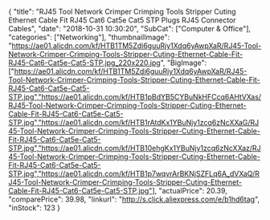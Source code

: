 {
	"title": "RJ45 Tool Network Crimper Crimping Tools Stripper Cuting Ethernet Cable Fit RJ45 Cat6 Cat5e Cat5 STP Plugs RJ45 Connector Cables",
	"date": "2018-10-31 10:30:20",
	"SubCat": ["Computer & Office"],
	"categories": ["Networking"],
	"thumbnailImage": "https://ae01.alicdn.com/kf/HTB1TM5Zdi6guuRjy1Xdq6yAwpXaR/RJ45-Tool-Network-Crimper-Crimping-Tools-Stripper-Cuting-Ethernet-Cable-Fit-RJ45-Cat6-Cat5e-Cat5-STP.jpg_220x220.jpg",
	"BigImage": ["https://ae01.alicdn.com/kf/HTB1TM5Zdi6guuRjy1Xdq6yAwpXaR/RJ45-Tool-Network-Crimper-Crimping-Tools-Stripper-Cuting-Ethernet-Cable-Fit-RJ45-Cat6-Cat5e-Cat5-STP.jpg","https://ae01.alicdn.com/kf/HTB1pBdYB5CYBuNkHFCcq6AHtVXas/RJ45-Tool-Network-Crimper-Crimping-Tools-Stripper-Cuting-Ethernet-Cable-Fit-RJ45-Cat6-Cat5e-Cat5-STP.jpg","https://ae01.alicdn.com/kf/HTB1rAtdKx1YBuNjy1zcq6zNcXXaG/RJ45-Tool-Network-Crimper-Crimping-Tools-Stripper-Cuting-Ethernet-Cable-Fit-RJ45-Cat6-Cat5e-Cat5-STP.jpg","https://ae01.alicdn.com/kf/HTB10ehgKx1YBuNjy1zcq6zNcXXaz/RJ45-Tool-Network-Crimper-Crimping-Tools-Stripper-Cuting-Ethernet-Cable-Fit-RJ45-Cat6-Cat5e-Cat5-STP.jpg","https://ae01.alicdn.com/kf/HTB1p7wqvrArBKNjSZFLq6A_dVXaQ/RJ45-Tool-Network-Crimper-Crimping-Tools-Stripper-Cuting-Ethernet-Cable-Fit-RJ45-Cat6-Cat5e-Cat5-STP.jpg"],
	"actualPrice": 20.39,
	"comparePrice": 39.98,
	"linkurl": "http://s.click.aliexpress.com/e/b1hd6tag",
	"inStock": 123
}
